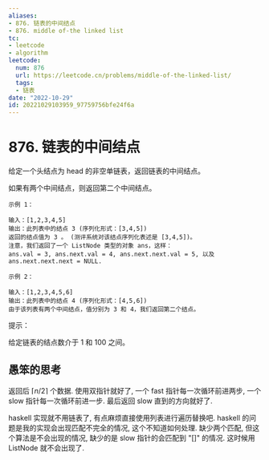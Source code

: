 ```yaml
---
aliases:
- 876. 链表的中间结点
- 876. middle of-the linked list
tc:
- leetcode
- algorithm
leetcode:
  num: 876
  url: https://leetcode.cn/problems/middle-of-the-linked-list/
  tags:
  - 链表
date: "2022-10-29"
id: 20221029103959_97759756bfe24f6a
---
```


# 876. 链表的中间结点

给定一个头结点为 head 的非空单链表，返回链表的中间结点。

如果有两个中间结点，则返回第二个中间结点。

```
示例 1：

输入：[1,2,3,4,5]
输出：此列表中的结点 3 (序列化形式：[3,4,5])
返回的结点值为 3 。 (测评系统对该结点序列化表述是 [3,4,5])。
注意，我们返回了一个 ListNode 类型的对象 ans，这样：
ans.val = 3, ans.next.val = 4, ans.next.next.val = 5, 以及 ans.next.next.next = NULL.

示例 2：

输入：[1,2,3,4,5,6]
输出：此列表中的结点 4 (序列化形式：[4,5,6])
由于该列表有两个中间结点，值分别为 3 和 4，我们返回第二个结点。
```

提示：

给定链表的结点数介于 1 和 100 之间。

## 愚笨的思考


返回后 $\lceil n/2 \rceil$ 个数据.
使用双指针就好了,
    一个 fast 指针每一次循环前进两步,
    一个 slow 指针每一次循环前进一步.
最后返回 slow 直到的方向就好了.


haskell 实现就不用链表了, 有点麻烦直接使用列表进行遍历替换吧.
haskell 的问题是我的实现会出现匹配不完全的情况,
    这个不知道如何处理.
缺少两个匹配, 但这个算法是不会出现的情况,
    缺少的是 slow 指针的会匹配到 "[]" 的情况.
这时候用 ListNode 就不会出现了.
